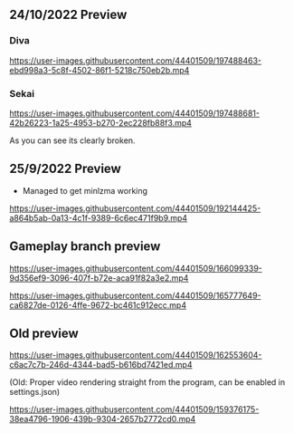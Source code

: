 ## 24/10/2022 Preview
### Diva

https://user-images.githubusercontent.com/44401509/197488463-ebd998a3-5c8f-4502-86f1-5218c750eb2b.mp4

### Sekai

https://user-images.githubusercontent.com/44401509/197488681-42b26223-1a25-4953-b270-2ec228fb88f3.mp4

As you can see its clearly broken.

## 25/9/2022 Preview
* Managed to get minlzma working

https://user-images.githubusercontent.com/44401509/192144425-a864b5ab-0a13-4c1f-9389-6c6ec471f9b9.mp4

## Gameplay branch preview
https://user-images.githubusercontent.com/44401509/166099339-9d356ef9-3096-407f-b72e-aca91f82a3e2.mp4

https://user-images.githubusercontent.com/44401509/165777649-ca6827de-0126-4ffe-9672-bc461c912ecc.mp4


## Old preview

https://user-images.githubusercontent.com/44401509/162553604-c6ac7c7b-246d-4344-bad5-b616bd7421ed.mp4


(Old: Proper video rendering straight from the program, can be enabled in settings.json)

https://user-images.githubusercontent.com/44401509/159376175-38ea4796-1906-439b-9304-2657b2772cd0.mp4
